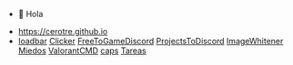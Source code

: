 - 👋 Hola

<!---
cerotre/cerotre is a ✨ special ✨ repository because its `README.md` (this file) appears on your GitHub profile.
You can click the Preview link to take a look at your changes.
--->
- https://cerotre.github.io
- [loadbar](https://cerotre.github.io/loadbar) [Clicker](https://cerotre.github.io/Clicker) [FreeToGameDiscord](https://cerotre.github.io/FreeToGameDiscord) [ProjectsToDiscord](https://cerotre.github.io/ProjectsToDiscord) [ImageWhitener](https://cerotre.github.io/ImageWhitener) [Miedos](https://cerotre.github.io/Miedos) [ValorantCMD](https://cerotre.github.io/ValorantCMD) [caps](https://cerotre.github.io/caps) [Tareas](https://cerotre.github.io/tareas)
  
